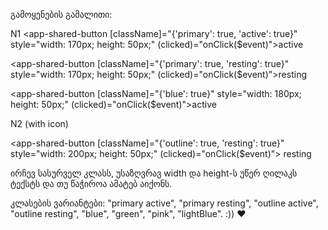 გამოყენების გამალითი:

N1
<app-shared-button
[className]="{'primary': true, 'active': true}"
style="width: 170px; height: 50px;"
(clicked)="onClick(\$event)">active
</app-shared-button>

<app-shared-button
[className]="{'primary': true, 'resting': true}"
style="width: 170px; height: 50px;"
(clicked)="onClick(\$event)">resting
</app-shared-button>

<app-shared-button
[className]="{'blue': true}"
style="width: 180px; height: 50px;"
(clicked)="onClick(\$event)">active
</app-shared-button>

N2 (with icon)

<app-shared-button
[className]="{'outline': true, 'resting': true}"
style="width: 200px; height: 50px;"
(clicked)="onClick(\$event)">
<i class="lar la-heart icon"></i>resting
</app-shared-button>

ირჩევ სასურველ კლასს, უსაზღვრავ width და height-ს უწერ ღილაკს ტექსტს და თუ წაჭიროა ამატებ აიქონს.

კლასების ვარიანტები: "primary active", "primary resting", "outline active", "outline resting", "blue", "green", "pink", "lightBlue". :)) ♥
